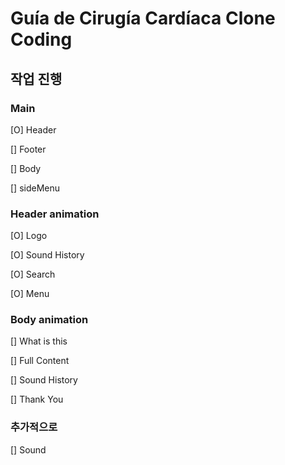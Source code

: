 # Guía de Cirugía Cardíaca Clone Coding

## 작업 진행

### Main

[O] Header

[] Footer

[] Body

[] sideMenu

### Header animation

[O] Logo

[O] Sound History

[O] Search

[O] Menu

### Body animation

[] What is this

[] Full Content

[] Sound History

[] Thank You

### 추가적으로

[] Sound
